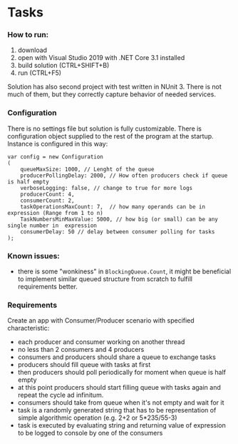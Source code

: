 # Tasks

### How to run:
1. download
2. open with Visual Studio 2019 with .NET Core 3.1 installed
3. build solution (CTRL+SHIFT+B)
4. run (CTRL+F5)

Solution has also second project with test written in NUnit 3.
There is not much of them, but they correctly capture behavior of needed services.

### Configuration
There is no settings file but solution is fully customizable. There is configuration object supplied to the rest of the program  at the startup.
Instance is configured in this way:

	var config = new Configuration
	(
		queueMaxSize: 1000, // Lenght of the queue
		producerPollingDelay: 2000, // How often producers check if queue is half empty
		verboseLogging: false, // change to true for more logs
		producerCount: 4, 
		consumerCount: 2, 
		taskOperationsMaxCount: 7,  // how many operands can be in expression (Range from 1 to n) 
		TaskNumbersMinMaxValue: 5000, // how big (or small) can be any single number in  expression
		consumerDelay: 50 // delay between consumer polling for tasks
	);


### Known issues:
- there is some "wonkiness" in `BlockingQueue.Count`, it might be beneficial to implement similar queued structure
from scratch to fulfill requirements better.

### Requirements
Create an app with Consumer/Producer scenario with specified characteristic:
* each producer and consumer working on another thread
* no less than 2 consumers and 4 producers
* consumers and producers should share a queue to exchange tasks
* producers should fill queue with tasks at first
* then producers should poll periodically for moment when queue is half empty
* at this point producers should start filling queue with tasks again and repeat the cycle ad infinitum.
* consumers should take from queue when it's not empty and wait for it
* task is a randomly generated string that has to be representation of simple algorithmic operation (e.g. 2+2 or 5*235/55-3)
* task is executed by evaluating string and returning value of expression to be logged to console by one of the consumers